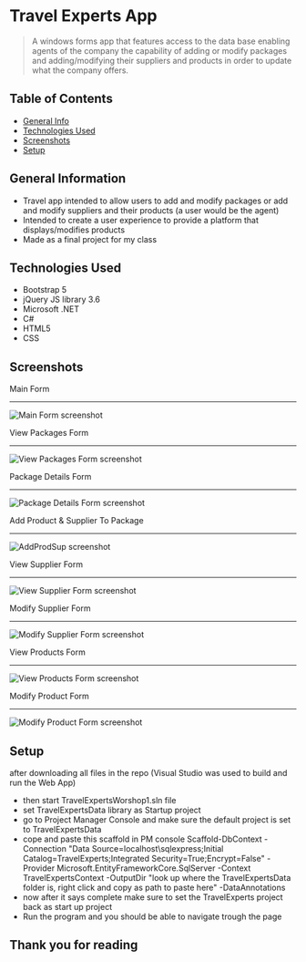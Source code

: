 # Travel Experts App
> A windows forms app that features access to the data base enabling agents of the company the capability of adding or modify packages and adding/modifying their suppliers and products in order to update what the company offers.

## Table of Contents
* [General Info](#general-information)
* [Technologies Used](#technologies-used)
* [Screenshots](#screenshots)
* [Setup](#setup)

## General Information
- Travel app intended to allow users to add and modify packages or add and modify suppliers and their products (a user would be the agent)
- Intended to create a user experience to provide a platform that displays/modifies products
- Made as a final project for my class
<!-- You don't have to answer all the questions - just the ones relevant to your project. -->


## Technologies Used
- Bootstrap 5
- jQuery JS library 3.6
- Microsoft .NET
- C# 
- HTML5
- CSS

## Screenshots

Main Form<hr>
![Main Form screenshot](./img/MainForm.jpg)<br>

View Packages Form<hr>
![View Packages Form screenshot](./img/ViewPackagesForm.jpg)<br>

Package Details Form<hr>
![Package Details Form screenshot](./img/PackageDetailsForm.jpg)<br>

Add Product & Supplier To Package<hr>
![AddProdSup screenshot](./img/AddProduct&SupplierToPackage.jpg)<br>

View Supplier Form<hr>
![View Supplier Form screenshot](./img/ViewSupplierForm.jpg)<br>

Modify Supplier Form<hr>
![Modify Supplier Form screenshot](./img/ModifySupplierForm.jpg)<br>

View Products Form<hr>
![View Products Form screenshot](./img/ViewProductsForm.jpg)<br>

Modify Product Form<hr>
![Modify Product Form screenshot](./img/ModifyProductForm.jpg)<br>


## Setup
after downloading all files in the repo (Visual Studio was used to build and run the Web App)
- then start TravelExpertsWorshop1.sln file
- set TravelExpertsData library as Startup project
- go to Project Manager Console and make sure the default project is set to TravelExpertsData
- cope and paste this scaffold in PM console Scaffold-DbContext -Connection "Data Source=localhost\sqlexpress;Initial Catalog=TravelExperts;Integrated Security=True;Encrypt=False" -Provider Microsoft.EntityFrameworkCore.SqlServer -Context TravelExpertsContext -OutputDir "look up where the TravelExpertsData folder is, right click and copy as path to paste here" -DataAnnotations
- now after it says complete make sure to set the TravelExperts project back as start up project
- Run the program and you should be able to navigate trough the page

## Thank you for reading

